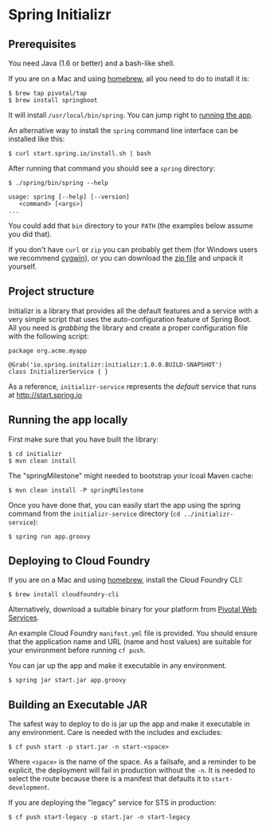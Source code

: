 # Spring Initializr

## Prerequisites

You need Java (1.6 or better) and a bash-like shell.

If you are on a Mac and using [homebrew](http://brew.sh/), all you need to do to install it is:

    $ brew tap pivotal/tap
    $ brew install springboot

It will install `/usr/local/bin/spring`. You can jump right to [running the app](#running_the_app).

An alternative way to install the `spring` command line interface can be installed like this:

    $ curl start.spring.io/install.sh | bash

After running that command you should see a `spring` directory:

    $ ./spring/bin/spring --help

    usage: spring [--help] [--version]
       <command> [<args>]
    ...

You could add that `bin` directory to your `PATH` (the examples below
assume you did that).

If you don't have `curl` or `zip` you can probably get them (for
Windows users we recommend [cygwin](http://cygwin.org)), or you can
download the [zip file](http://start.spring.io/spring.zip) and unpack
it yourself.

## Project structure

Initializr is a library that provides all the default features and a service with a very simple script
that uses the auto-configuration feature of Spring Boot. All you need is _grabbing_ the library and
create a proper configuration file with the following script:

```
package org.acme.myapp

@Grab('io.spring.initalizr:initializr:1.0.0.BUILD-SNAPSHOT')
class InitializerService { }
```

As a reference, `initializr-service` represents the _default_ service that runs at http://start.spring.io

<a name="running_the_app"></a>
## Running the app locally

First make sure that you have built the library:

    $ cd initializr
    $ mvn clean install
    
The "springMilestone" might needed to bootstrap your lcoal Maven cache:

    $ mvn clean install -P springMilestone

Once you have done that, you can easily start the app using the spring command from the `initializr-service`
directory (`cd ../initializr-service`):

    $ spring run app.groovy

## Deploying to Cloud Foundry

If you are on a Mac and using [homebrew](http://brew.sh/), install the Cloud Foundry CLI:

    $ brew install cloudfoundry-cli

Alternatively, download a suitable binary for your platform from [Pivotal Web Services](https://console.run.pivotal.io/tools).

An example Cloud Foundry `manifest.yml` file is provided. You should ensure that
the application name and URL (name and host values) are suitable for your environment
before running `cf push`.

You can jar up the app and make it executable in any environment.

    $ spring jar start.jar app.groovy

## Building an Executable JAR

The safest way to deploy to do is jar up the app and make it executable in any
environment. Care is needed with the includes and excludes:

    $ cf push start -p start.jar -n start-<space>
    
Where `<space>` is the name of the space. As a failsafe, and a
reminder to be explicit, the deployment will fail in production
without the `-n`. It is needed to select the route because there is a
manifest that defaults it to `start-development`.

If you are deploying the "legacy" service for STS in production:

    $ cf push start-legacy -p start.jar -n start-legacy
